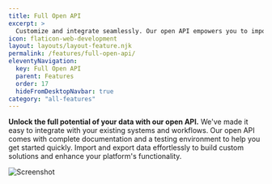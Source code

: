 ```yaml
---
title: Full Open API
excerpt: >
  Customize and integrate seamlessly. Our open API empowers you to import and export data, building custom solutions and extending platform capabilities.
icon: flaticon-web-development
layout: layouts/layout-feature.njk
permalink: /features/full-open-api/
eleventyNavigation:
  key: Full Open API
  parent: Features
  order: 17
  hideFromDesktopNavbar: true
category: "all-features"
---
```


**Unlock the full potential of your data with our open API.** We've made it easy to integrate with your existing systems and workflows. Our open API comes with complete documentation and a testing environment to help you get started quickly. Import and export data effortlessly to build custom solutions and enhance your platform's functionality.

<img class="img-fluid" src="/assets/migrated/api.png" alt="Screenshot">